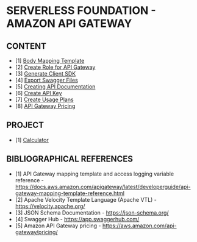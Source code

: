 # SERVERLESS FOUNDATION - AMAZON API GATEWAY

## CONTENT

- [1] [Body Mapping Template](./Docs/1-BodyMappingTemplate.md)
- [2] [Create Role for API Gateway](./Docs/2-CreateRoleApiGateway.md)
- [3] [Generate Client SDK](./Docs/3-GenerateClientSDK.md)
- [4] [Export Swagger Files](./Docs/4-ExportSwaggerFiles.md)
- [5] [Creating API Documentation](./Docs/5-CreateApiDocumentation.md)
- [6] [Create API Key](./Docs/6-CreateApiKey.md)
- [7] [Create Usage Plans](./Docs/7-CreateUsagePlans.md)
- [8] [API Gateway Pricing](./Docs/8-ApiGatewayPricing.md)

## PROJECT

- [1] [Calculator](./calculator/)

## BIBLIOGRAPHICAL REFERENCES

- [1] API Gateway mapping template and access logging variable reference - https://docs.aws.amazon.com/apigateway/latest/developerguide/api-gateway-mapping-template-reference.html
- [2] Apache Velocity Template Language (Apache VTL) - https://velocity.apache.org/
- [3] JSON Schema Documentation - https://json-schema.org/
- [4] Swagger Hub - https://app.swaggerhub.com/
- [5] Amazon API Gateway pricing - https://aws.amazon.com/api-gateway/pricing/
